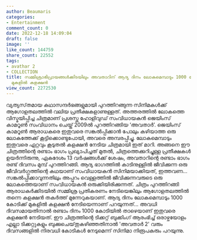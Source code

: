 ```yaml
---
author: Beaumaris
categories:
- Entertainment
comment_count: 0
date: 2022-12-18 14:09:04
draft: false
image: ''
like_count: 144759
share_count: 22552
tags:
- avathar 2
- COLLECTION
title: സമ്മിശ്രാഭിപ്രായങ്ങൾക്കിടയിലും അവതാറിന്‌ ആദ്യ ദിനം ലോകമെമ്പാടും 1000 കോടിക്ക്
  മുകളിൽ കളക്ഷൻ
view_count: 2272530
---
```


വ്യത്യസ്‌തമായ കഥാസന്ദർഭങ്ങളുമായി പുറത്തിറങ്ങുന്ന സിനിമകൾക്ക് ആഗോളതലത്തിൽ വലിയ പ്രതീക്ഷകളാണുള്ളത്. അത്തരത്തിൽ ലോകത്തെ വിസ്മയിപ്പിച്ച ചിത്രമാണ് പ്രശസ്ത ഹോളിവുഡ് സംവിധായകൻ ജെയിംസ് കാമറൂൺ സംവിധാനം ചെയ്ത് 2009ൽ പുറത്തിറങ്ങിയ ‘അവതാർ’. ജെയിംസ് കാമറൂൺ ആരാധകരെ ഇതുവരെ സങ്കൽപ്പിക്കാൻ പോലും കഴിയാത്ത ഒരു ലോകത്തേക്ക് കൂട്ടിക്കൊണ്ടുപോയി, അവരെ അമ്പരപ്പിച്ചു. ലോകമെമ്പാടും ഇതുവരെ ഏറ്റവും കൂടുതൽ കളക്ഷൻ നേടിയ ചിത്രമായി ഇത് മാറി. അങ്ങനെ ഈ ചിത്രത്തിന്റെ രണ്ടാം ഭാഗം പ്രഖ്യാപിച്ചത് മുതൽ, ചിത്രത്തെക്കുറിച്ചുള്ള പ്രതീക്ഷകൾ ഉയർന്നിരുന്നു, ഏകദേശം 13 വർഷങ്ങൾക്ക് ശേഷം, അവതാറിന്റെ രണ്ടാം ഭാഗം രണ്ട് ദിവസം മുമ്പ് പുറത്തിറങ്ങി. ആദ്യ ഭാഗത്തിൽ കാടിനുള്ളിൽ ജീവിക്കുന്ന ഒരു ജീവിവർഗ്ഗത്തിന്റെ കഥയാണ് സംവിധായകൻ സിനിമയാക്കിയത്, ഇത്തവണ... സങ്കൽപ്പിക്കാവുന്നതിലും അപ്പുറം വെള്ളത്തിൽ ജീവിക്കുന്നവരുടെ ഒരു ലോകത്തെയാണ് സംവിധായകൻ ഒരുക്കിയിരിക്കുന്നത്. ചിത്രം പുറത്തിറങ്ങി ആരാധകർക്കിടയിൽ സമ്മിശ്ര പ്രതികരണം നേടിയെങ്കിലും ആഗോളതലത്തിൽ തന്നെ കളക്ഷൻ തകർത്ത് മുന്നേറുകയാണ്. ആദ്യ ദിനം ലോകമെമ്പാടും 1000 കോടിക്ക് മുകളിൽ കളക്ഷൻ നേടിയെന്നാണ് പറയുന്നത്... അവധി ദിവസമായതിനാൽ രണ്ടാം ദിനം 1000 കോടിയിൽ താഴെയാണ് ഇതുവരെ കളക്ഷൻ നേടിയത്. ഈ ചിത്രത്തിന്റെ ടിക്കറ്റ് ബുക്കിംഗ് ആരംഭിച്ച് ഒരാഴ്ചയോളം എല്ലാ ടിക്കറ്റുകളും ബുക്കുചെയ്‌തുകഴിഞ്ഞതിനാൽ 'അവതാർ 2' വരും ദിവസങ്ങളിൽ നിരവധി കോടികൾ നേടുമെന്ന് സിനിമാ നിരൂപകരും പറയുന്നു.